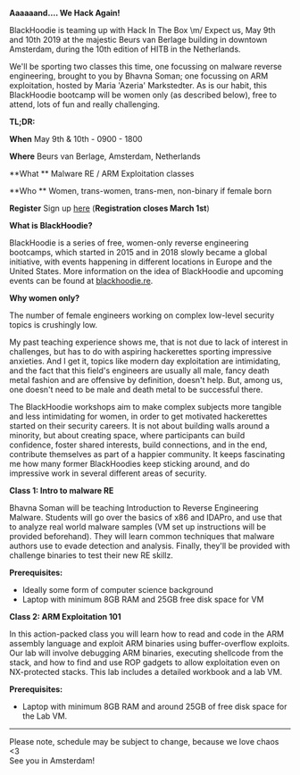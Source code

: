 <!----- Conversion time: 0.71 seconds.


Using this Markdown file:

1. Cut and paste this output into your source file.
2. See the notes and action items below regarding this conversion run.
3. Check the rendered output (headings, lists, code blocks, tables) for proper
   formatting and use a linkchecker before you publish this page.

Conversion notes:

* Docs to Markdown version 1.0β14
* Tue Jan 29 2019 10:13:52 GMT-0800 (PST)
* Source doc: https://docs.google.com/open?id=1ish3KI2LUdX5kxaoHsDA7sU7UeLV8Tgfo3pGRJwPk9c
----->


**Aaaaaand…. We Hack Again!**

BlackHoodie is teaming up with Hack In The Box \m/ Expect us, May 9th and 10th 2019 at the majestic Beurs van Berlage building in downtown Amsterdam, during the 10th edition of HITB in the Netherlands. 

We'll be sporting two classes this time, one focussing on malware reverse engineering, brought to you by Bhavna Soman; one focussing on ARM exploitation, hosted by Maria 'Azeria' Markstedter. As is our habit, this BlackHoodie bootcamp will be women only (as described below), free to attend, lots of fun and really challenging.

**TL;DR:**

**When**		May 9th & 10th - 0900 - 1800 

**Where**		Beurs van Berlage, Amsterdam, Netherlands

**What	**	Malware RE / ARM Exploitation classes

**Who	**	Women, trans-women, trans-men, non-binary if female born

**Register**	Sign up [here](https://docs.google.com/forms/d/e/1FAIpQLSed9Bqn2c1kvmPRy1WTQEjCjwJNQpErICS3y7rxi63hBELt_w/viewform?usp=sf_link) (**Registration closes March 1st**)

**What is BlackHoodie?**

BlackHoodie is a series of free, women-only reverse engineering bootcamps, which started in 2015 and in 2018 slowly became a global initiative, with events happening in different locations in Europe and the United States. More information on the idea of BlackHoodie and upcoming events can be found at [blackhoodie.re](https://www.blackhoodie.re/).

**Why women only?**

The number of female engineers working on complex low-level security topics is crushingly low. 

My past teaching experience shows me, that is not due to lack of interest in challenges, but has to do with aspiring hackerettes sporting impressive anxieties. And I get it, topics like modern day exploitation are intimidating, and the fact that this field's engineers are usually all male, fancy death metal fashion and are offensive by definition, doesn't help. But, among us, one doesn't need to be male and death metal to be successful there. 

The BlackHoodie workshops aim to make complex subjects more tangible and less intimidating for women, in order to get motivated hackerettes started on their security careers. It is not about building walls around a minority, but about creating space, where participants can build confidence, foster shared interests, build connections, and in the end, contribute themselves as part of a happier community. It keeps fascinating me how many former BlackHoodies keep sticking around, and do impressive work in several different areas of security.

**Class 1: Intro to malware RE**

Bhavna Soman will be teaching Introduction to Reverse Engineering Malware. Students will go over the basics of x86 and IDAPro, and use that to analyze real world malware samples (VM set up instructions will be provided beforehand). They will learn common techniques that malware authors use to evade detection and analysis. Finally, they'll be provided with challenge binaries to test their new RE skillz. 

**Prerequisites:**



*   Ideally some form of computer science background
*   Laptop with minimum 8GB RAM and 25GB free disk space for VM

**Class 2: ARM Exploitation 101**

In this action-packed class you will learn how to read and code in the ARM assembly language and exploit ARM binaries using buffer-overflow exploits. Our lab will involve debugging ARM binaries, executing shellcode from the stack, and how to find and use ROP gadgets to allow exploitation even on NX-protected stacks. This lab includes a detailed workbook and a lab VM.

**Prerequisites:**



*   Laptop with minimum 8GB RAM and around 25GB of free disk space for the Lab VM.

__________

Please note, schedule may be subject to change, because we love chaos <3  \
See you in Amsterdam! 


<!-- Docs to Markdown version 1.0β14 -->
